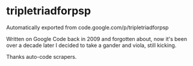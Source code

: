 # tripletriadforpsp
Automatically exported from code.google.com/p/tripletriadforpsp

Written on Google Code back in 2009 and forgotten about, now it's been over a decade later I decided to take a gander and viola, still kicking. 

Thanks auto-code scrapers. 
